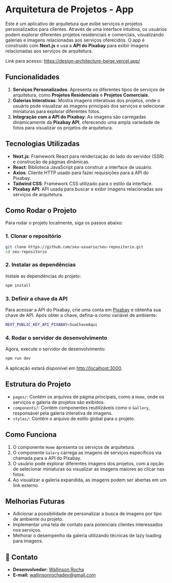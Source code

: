 # Arquitetura de Projetos - App

Este é um aplicativo de arquitetura que exibe serviços e projetos personalizados para clientes. Através de uma interface intuitiva, os usuários podem explorar diferentes projetos residenciais e comerciais, visualizando galerias e imagens relacionadas aos serviços oferecidos. O app é construído com **Next.js** e usa a **API do Pixabay** para exibir imagens relacionadas aos serviços de arquitetura.

Link para acesso: https://design-architecture-beige.vercel.app/

## Funcionalidades

1. **Serviços Personalizados**: Apresenta os diferentes tipos de serviços de arquitetura, como **Projetos Residenciais** e **Projetos Comerciais**.
2. **Galerias Interativas**: Mostra imagens interativas dos projetos, onde o usuário pode visualizar as imagens principais dos serviços e selecionar miniaturas para explorar diferentes fotos.
3. **Integração com a API do Pixabay**: As imagens são carregadas dinamicamente da **Pixabay API**, oferecendo uma ampla variedade de fotos para visualizar os projetos de arquitetura.

## Tecnologias Utilizadas

- **Next.js**: Framework React para renderização do lado do servidor (SSR) e construção de páginas dinâmicas.
- **React**: Biblioteca JavaScript para construir a interface de usuário.
- **Axios**: Cliente HTTP usado para fazer requisições para a API do Pixabay.
- **Tailwind CSS**: Framework CSS utilizado para o estilo da interface.
- **Pixabay API**: API usada para buscar e exibir imagens relacionadas aos serviços de arquitetura.

## Como Rodar o Projeto

Para rodar o projeto localmente, siga os passos abaixo:

### 1. Clonar o repositório

```bash
git clone https://github.com/seu-usuario/seu-repositorio.git
cd seu-repositorio
```

### 2. Instalar as dependências

Instale as dependências do projeto:

```bash
npm install
```

### 3. Definir a chave da API

Para acessar a API do Pixabay, crie uma conta em [Pixabay](https://pixabay.com/) e obtenha sua chave de API. Após obter a chave, defina-a como variável de ambiente:

```bash
NEXT_PUBLIC_KEY_API_PIXABAY=SuaChaveAqui
```

### 4. Rodar o servidor de desenvolvimento

Agora, execute o servidor de desenvolvimento:

```bash
npm run dev
```

A aplicação estará disponível em [http://localhost:3000](http://localhost:3000).

## Estrutura do Projeto

- `pages/`: Contém os arquivos de página principais, como a `Home`, onde os serviços e galeria de projetos são exibidos.
- `components/`: Contém componentes reutilizáveis como o `Gallery`, responsável pela galeria interativa de imagens.
- `styles/`: Contém o arquivo de estilo global para o projeto.

## Como Funciona

1. O componente `Home` apresenta os serviços de arquitetura.
2. O componente `Galery` carrega as imagens de serviços específicos via chamada para a API do Pixabay.
3. O usuário pode explorar diferentes imagens dos projetos, com a opção de selecionar miniaturas ou visualizar as imagens maiores ao clicar nas fotos.
4. Ao visualizar a galeria expandida, as imagens podem ser abertas em um link externo.

## Melhorias Futuras

- Adicionar a possibilidade de personalizar a busca de imagens por tipo de ambiente ou projeto.
- Implementar uma tela de contato para potenciais clientes interessados nos serviços.
- Melhorar o desempenho da galeria utilizando técnicas de lazy loading para imagens.

## 📝 Contato

- **Desenvolvedor:** [Wallinson Rocha](https://dev.wallinson.com)
- **E-mail:** wallinsonrochadev@gmail.com
